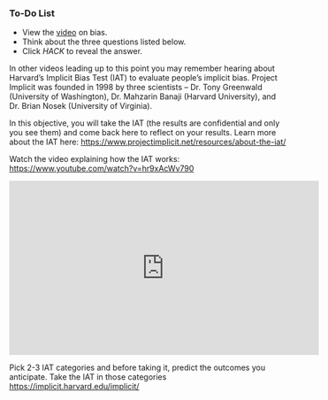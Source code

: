 

<div class="aside">
<h3>To-Do List</h3>
<ul>
  <li>View the <a href="https://www.youtube.com/watch?v=QHjsnzARgg0">video</a> on bias. </li>
  <li>Think about the three questions listed below.</li>
  <li>Click <em>HACK</em> to reveal the answer.</li>
</ul>
</div>

In other videos leading up to this point you may remember hearing about Harvard’s Implicit Bias Test (IAT) to evaluate people’s implicit bias. Project Implicit was founded in 1998 by three scientists – Dr. Tony Greenwald (University of Washington), Dr. Mahzarin Banaji (Harvard University), and Dr. Brian Nosek (University of Virginia). 

In this objective, you will take the IAT (the results are confidential and only you see them) and come back here to reflect on your results. Learn more about the IAT here: https://www.projectimplicit.net/resources/about-the-iat/


Watch the video explaining how the IAT works: 
https://www.youtube.com/watch?v=hr9xAcWv790

<iframe width="560" height="315" src="https://www.youtube-nocookie.com/embed/hr9xAcWv790" title="YouTube video player" frameborder="0" allow="accelerometer; autoplay; clipboard-write; encrypted-media; gyroscope; picture-in-picture" allowfullscreen></iframe>

Pick 2-3 IAT categories and before taking it,  predict the outcomes you anticipate. Take the IAT in those categories
https://implicit.harvard.edu/implicit/



